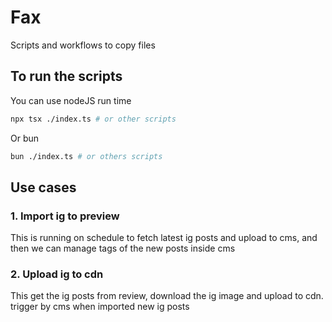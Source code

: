 # Fax

Scripts and workflows to copy files

## To run the scripts

You can use nodeJS run time

```sh
npx tsx ./index.ts # or other scripts
```

Or bun

```sh
bun ./index.ts # or others scripts
```

## Use cases

### 1. Import ig to preview

This is running on schedule to fetch latest ig posts and upload to cms, and then we can manage tags of the new posts inside cms

### 2. Upload ig to cdn

This get the ig posts from review, download the ig image and upload to cdn. trigger by cms when imported new ig posts
